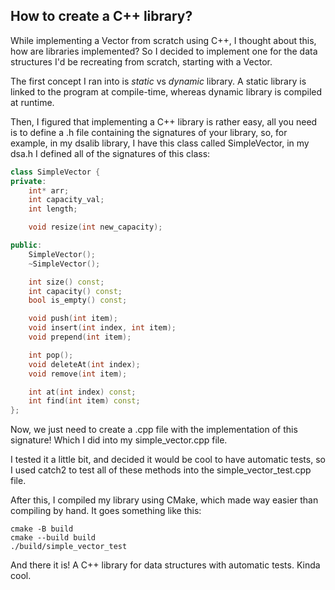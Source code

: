 ## How to create a C++ library?
While implementing a Vector from scratch using C++, I thought about this, how are libraries implemented? So I decided to implement one for the data structures I'd be recreating from scratch, starting with a Vector. 

The first concept I ran into is _static_ vs _dynamic_ library. A static library is linked to the program at compile-time, whereas dynamic library is compiled at runtime. 

Then, I figured that implementing a C++ library is rather easy, all you need is to define a .h file containing the signatures of your library, so, for example, in my dsalib library, I have this class called SimpleVector, in my dsa.h I defined all of the signatures of this class:

~~~cpp
class SimpleVector {
private:
    int* arr;
    int capacity_val;
    int length;

    void resize(int new_capacity);

public:
    SimpleVector();
    ~SimpleVector();

    int size() const;
    int capacity() const;
    bool is_empty() const;

    void push(int item);
    void insert(int index, int item);
    void prepend(int item);

    int pop();
    void deleteAt(int index);
    void remove(int item);

    int at(int index) const;
    int find(int item) const;
};
~~~

Now, we just need to create a .cpp file with the implementation of this signature! Which I did into my simple_vector.cpp file. 

I tested it a little bit, and decided it would be cool to have automatic tests, so I used catch2 to test all of these methods into the simple_vector_test.cpp file. 

After this, I compiled my library using CMake, which made way easier than compiling by hand. It goes something like this:

~~~
cmake -B build
cmake --build build
./build/simple_vector_test
~~~

And there it is! A C++ library for data structures with automatic tests. Kinda cool. 
